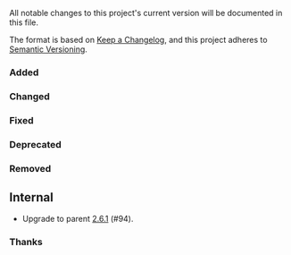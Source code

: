 All notable changes to this project's current version will be documented in this file.

The format is based on [Keep a Changelog](https://keepachangelog.com/en/1.0.0/), and this project adheres
to [Semantic Versioning](https://semver.org/spec/v2.0.0.html).

### Added

### Changed

### Fixed

### Deprecated

### Removed

## Internal

- Upgrade to parent [2.6.1](https://github.com/marcwrobel/parent/releases/tag/v2.6.1) (#94).

### Thanks
